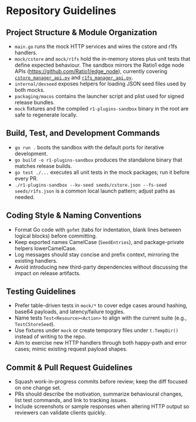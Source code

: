 # Repository Guidelines

## Project Structure & Module Organization

-   `main.go` runs the mock HTTP services and wires the cstore and r1fs handlers.
-   `mock/cstore` and `mock/r1fs` hold the in-memory stores plus unit tests that define expected behaviour. The sandbox mirrors the Ratio1 edge node APIs (https://github.com/Ratio1/edge_node), currently covering [`cstore_manager_api.py`](https://github.com/Ratio1/edge_node/blob/main/extensions/business/cstore/cstore_manager_api.py) and [`r1fs_manager_api.py`](https://github.com/Ratio1/edge_node/blob/main/extensions/business/r1fs/r1fs_manager_api.py).
-   `internal/devseed` exposes helpers for loading JSON seed files used by both mocks.
-   `packaging/macos` contains the launcher script and plist used for signed release bundles.
-   `mock` fixtures and the compiled `r1-plugins-sandbox` binary in the root are safe to regenerate locally.

## Build, Test, and Development Commands

-   `go run .` boots the sandbox with the default ports for iterative development.
-   `go build -o r1-plugins-sandbox` produces the standalone binary that matches release builds.
-   `go test ./...` executes all unit tests in the mock packages; run it before every PR.
-   `./r1-plugins-sandbox --kv-seed seeds/cstore.json --fs-seed seeds/r1fs.json` is a common local launch pattern; adjust paths as needed.

## Coding Style & Naming Conventions

-   Format Go code with `gofmt` (tabs for indentation, blank lines between logical blocks) before committing.
-   Keep exported names CamelCase (`SeedEntries`), and package-private helpers lowerCamelCase.
-   Log messages should stay concise and prefix context, mirroring the existing handlers.
-   Avoid introducing new third-party dependencies without discussing the impact on release artifacts.

## Testing Guidelines

-   Prefer table-driven tests in `mock/*` to cover edge cases around hashing, base64 payloads, and latency/failure toggles.
-   Name tests `Test<Resource><Action>` to align with the current suite (e.g., `TestCStoreSeed`).
-   Use fixtures under `mock` or create temporary files under `t.TempDir()` instead of writing to the repo.
-   Aim to exercise new HTTP handlers through both happy-path and error cases; mimic existing request payload shapes.

## Commit & Pull Request Guidelines

-   Squash work-in-progress commits before review; keep the diff focused on one change set.
-   PRs should describe the motivation, summarize behavioural changes, list test commands, and link to tracking issues.
-   Include screenshots or sample responses when altering HTTP output so reviewers can validate clients quickly.
